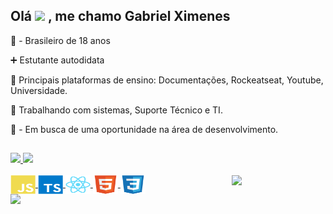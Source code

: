 ## Olá <img src="https://raw.githubusercontent.com/kaueMarques/kaueMarques/master/hi.gif" width="30px"> , me chamo Gabriel Ximenes

💬 - Brasileiro de 18 anos 

➕ Estutante autodidata 

💜 Principais plataformas de ensino: Documentações, Rockeatseat, Youtube, Universidade.

🔷 Trabalhando com sistemas, Suporte Técnico e TI.
      
 🖖 - Em busca de uma oportunidade na área de desenvolvimento.
      
 ## 

<div>
  <a href="https://beacons.ai/gabrielximen">
  <img height="180em" src="https://github-readme-stats.vercel.app/api?username=gabrielximen&show_icons=true&theme=react&include_all_commits=true&count_private=true"/>
  <img height="180em" src="https://github-readme-stats.vercel.app/api/top-langs/?username=gabrielximen&layout=compact&langs_count=7&theme=react"/>
</div>
  

  
  <div style="display: inline_block"><br>
  <img align="center" alt="Rafa-Js" height="30" width="40" src="https://raw.githubusercontent.com/devicons/devicon/master/icons/javascript/javascript-plain.svg">
  <img align="center" alt="Rafa-Ts" height="30" width="40" src="https://raw.githubusercontent.com/devicons/devicon/master/icons/typescript/typescript-plain.svg">
  <img align="center" alt="Rafa-React" height="30" width="40" src="https://raw.githubusercontent.com/devicons/devicon/master/icons/react/react-original.svg">
  <img align="center" alt="Rafa-HTML" height="30" width="40" src="https://raw.githubusercontent.com/devicons/devicon/master/icons/html5/html5-original.svg">
  <img align="center" alt="Rafa-CSS" height="30" width="40" src="https://raw.githubusercontent.com/devicons/devicon/master/icons/css3/css3-original.svg">
  <img align="right"src="https://media3.giphy.com/media/26tn33aiTi1jkl6H6/giphy.gif?cid=ecf05e47tk4y2dtzo992odk6m9qt7t5xemxlzxuzokakp98l&rid=giphy.gif&ct=g" width="150px">
  <img align="left"src="https://media3.giphy.com/media/26tn33aiTi1jkl6H6/giphy.gif?cid=ecf05e47tk4y2dtzo992odk6m9qt7t5xemxlzxuzokakp98l&rid=giphy.gif&ct=g" width="150px">
        
     
 ##  
</div>

  
  
